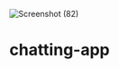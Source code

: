 ![Screenshot (82)](https://user-images.githubusercontent.com/40333979/126624374-38451c65-6ba6-4785-a3f6-d63f5aace26a.png)
# chatting-app
